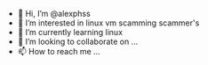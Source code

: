 - 👋 Hi, I’m @alexphss
- 👀 I’m interested in linux vm scamming scammer's
- 🌱 I’m currently learning  linux
- 💞️ I’m looking to collaborate on ...
- 📫 How to reach me ...

<!---
alexphss/alexphss is a ✨ special ✨ repository because its `README.md` (this file) appears on your GitHub profile.
You can click the Preview link to take a look at your changes.
--->
